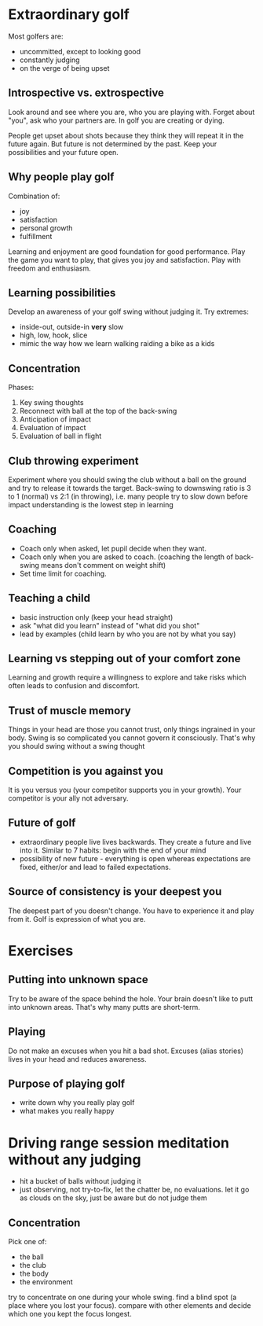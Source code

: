 # Extraordinary golf
Most golfers are:
* uncommitted, except to looking good
* constantly judging
* on the verge of being upset

## Introspective vs. extrospective
Look around and see where you are, who you are playing with. Forget about "you", ask who your partners are. In golf you are creating or dying.

People get upset about shots because they think they will repeat it in the future again. But future is not determined by the past. Keep your possibilities and your future open.

## Why people play golf
Combination of:
* joy
* satisfaction
* personal growth
* fulfillment

Learning and enjoyment are good foundation for good performance. Play the game you want to play, that gives you joy and satisfaction. Play with freedom and enthusiasm.

## Learning possibilities
Develop an awareness of your golf swing without judging it.
Try extremes:
* inside-out, outside-in **very** slow
* high, low, hook, slice
* mimic the way how we learn walking raiding a bike as a kids

## Concentration
Phases:
1. Key swing thoughts
2. Reconnect with ball at the top of the back-swing
3. Anticipation of impact
4. Evaluation of impact
5. Evaluation of ball in flight

## Club throwing experiment
Experiment where you should swing the club without a ball on the ground and try to release it towards the target.
Back-swing to downswing ratio is 3 to 1 (normal) vs 2:1 (in throwing), i.e. many people try to slow down before impact
understanding is the lowest step in learning

## Coaching
- Coach only when asked, let pupil decide when they want.
- Coach only when you are asked to coach. (coaching the length of back-swing means don't comment on weight shift)
- Set time limit for coaching.

## Teaching a child
* basic instruction only (keep your head straight)
* ask "what did you learn" instead of "what did you shot"
* lead by examples (child learn by who you are not by what you say)

## Learning vs stepping out of your comfort zone
Learning and growth require a willingness to explore and take risks which often leads to confusion and discomfort.

## Trust of muscle memory
Things in your head are those you cannot trust, only things ingrained in your body. Swing is so complicated you cannot govern it consciously. That's why you should swing without a swing thought

## Competition is you against you
It is you versus you (your competitor supports you in your growth). Your competitor is your ally not adversary.

## Future of golf
* extraordinary people live lives backwards. They create a future and live into it. Similar to 7 habits: begin with the end of your mind
* possibility of new future - everything is open whereas expectations are fixed, either/or and lead to failed expectations.

## Source of consistency is your deepest you
The deepest part of you doesn't change. You have to experience it and play from it. Golf is expression of what you are.

# Exercises

## Putting into unknown space
Try to be aware of the space behind the hole. Your brain doesn't like to putt into unknown areas. That's why many putts are short-term.

## Playing
Do not make an excuses when you hit a bad shot. Excuses (alias stories) lives in your head and reduces awareness.

## Purpose of playing golf
* write down why you really play golf
* what makes you really happy

# Driving range session meditation without any judging
* hit a bucket of balls without judging it
* just observing, not try-to-fix, let the chatter be, no evaluations. let it go as clouds on the sky, just be aware but do not judge them

## Concentration
Pick one of:
* the ball
* the club
* the body
* the environment

try to concentrate on one during your whole swing. find a blind spot (a place where you lost your focus). compare with other elements and decide which one you kept the focus longest.
